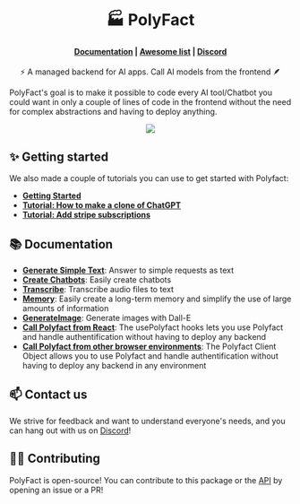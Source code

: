 <h1 align="center">🏭 PolyFact</h1>

<h4 align="center">
    <a href="https://polyfact.readme.io/reference/polyfact">Documentation</a> |
    <a href="https://github.com/polyfact/awesome-polyfact">Awesome list</a> |
    <a href="https://discord.gg/8mkBfDXNTM">Discord</a>
</h4>

<p align="center">⚡ A managed backend for AI apps. Call AI models from the frontend 🪶</p>

PolyFact's goal is to make it possible to code every AI tool/Chatbot you could want in only a couple of lines of code in the frontend without the need for complex abstractions and having to deploy anything.

<p align="center"><img src="demo.gif" /></p>


## ✨ Getting started

We also made a couple of tutorials you can use to get started with Polyfact:

- **[Getting Started](https://polyfact.readme.io/reference/getting-started)**
- **[Tutorial: How to make a clone of ChatGPT](https://polyfact.readme.io/reference/chatgpt-clone)**
- **[Tutorial: Add stripe subscriptions](https://polyfact.readme.io/reference/react-stripe-subscriptions)**

## 📚 Documentation

- **[Generate Simple Text](https://polyfact.readme.io/reference/generate-1)**: Answer to simple requests as text
- **[Create Chatbots](https://polyfact.readme.io/reference/chats)**: Easily create chatbots
- **[Transcribe](https://polyfact.readme.io/reference/transcribe)**: Transcribe audio files to text
- **[Memory](https://polyfact.readme.io/reference/memory)**: Easily create a long-term memory and simplify the use of large amounts of information
- **[GenerateImage](https://polyfact.readme.io/reference/generate-image)**: Generate images with Dall-E
- **[Call Polyfact from React](https://polyfact.readme.io/reference/usepolyfact)**: The usePolyfact hooks lets you use Polyfact and handle authentification without having to deploy any backend
- **[Call Polyfact from other browser environments](https://polyfact.readme.io/reference/polyfact-client-object)**: The Polyfact Client Object allows you to use Polyfact and handle authentification without having to deploy any backend in any environment

## 📫 Contact us

We strive for feedback and want to understand everyone's needs, and you can hang out with us on [Discord](https://discord.gg/8mkBfDXNTM)!

## 🧑‍💻 Contributing

PolyFact is open-source! You can contribute to this package or the [API](https://github.com/polyfact/polyfact-api-go) by opening an issue or a PR!
